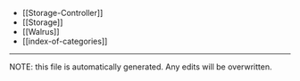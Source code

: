 * [[Storage-Controller]]
* [[Storage]]
* [[Walrus]]
* [[index-of-categories]]

*****
NOTE: this file is automatically generated. Any edits will be overwritten.
